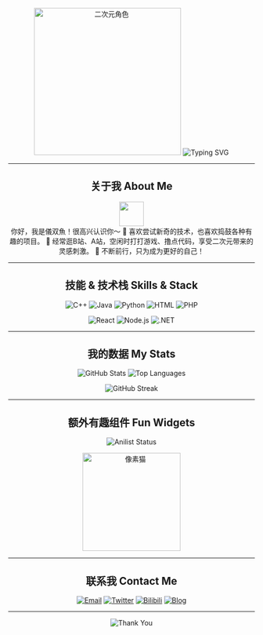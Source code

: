 <!-- 
    欢迎使用这份 README 模板！
    你可以根据自己的喜好修改文字、图片、徽章与数据。
    二次元风格的插画请自备，下面只是示意占位。
    在你自己的 GitHub Profile 仓库中使用时，需要将 `username` 替换成你的 GitHub 用户名。
-->

<!-- 顶部看板娘与欢迎Banner -->
<p align="center">
  <!-- 使用自己喜欢的二次元角色插图 -->
  <img src="https://www.iryougi.com/wp-content/uploads/2024/06/cropped-1718875770-处理完成图片20240620172915.png" alt="二次元角色" width="300" />

  <!-- 欢迎Banner（可使用ASCII ART或工具生成） -->
  <!-- 欢迎Banner：使用readme-typing-svg定制文字 -->
  <img src="https://readme-typing-svg.herokuapp.com?font=%E8%8B%B1%E9%BA%BB%E4%BB%96&size=30&color=bc719a&center=true&vCenter=true&multiline=true&width=500&height=80&lines=KAMITSUBAKI+STUDIO;Here+We+Go～" alt="Typing SVG" />
</p>

---

<!-- 自我介绍区 -->
<h2 align="center">关于我 About Me</h2>

<p align="center">
  <img src="https://media.giphy.com/media/QyJ0We4GHpjBa/giphy.gif" width="50" /> <br>
  你好，我是儀双魚！很高兴认识你～  
  🌸 喜欢尝试新奇的技术，也喜欢捣鼓各种有趣的项目。  
  🎀 经常逛B站、A站，空闲时打打游戏、撸点代码，享受二次元带来的灵感刺激。  
  💖 不断前行，只为成为更好的自己！
</p>

---

<!-- Skill 栏与徽章 -->
<h2 align="center">技能 & 技术栈 Skills & Stack</h2>
<p align="center">
  <!-- 编程语言徽章 -->
  <img src="https://img.shields.io/badge/C++-00599C?style=flat-square&logo=c%2B%2B&logoColor=white" alt="C++" />
  <img src="https://img.shields.io/badge/Java-007396?style=flat-square&logo=java&logoColor=white" alt="Java" />
  <img src="https://img.shields.io/badge/Python-3776AB?style=flat-square&logo=python&logoColor=ffffff" alt="Python" />
  <img src="https://img.shields.io/badge/HTML-E34F26?style=flat-square&logo=html5&logoColor=ffffff" alt="HTML" />
  <img src="https://img.shields.io/badge/PHP-777BB4?style=flat-square&logo=php&logoColor=ffffff" alt="PHP" />
</p>

<p align="center">
  <!-- 框架与工具徽章 -->
  <img src="https://img.shields.io/badge/React-61DAFB?style=flat-square&logo=react&logoColor=000000" alt="React" />
  <img src="https://img.shields.io/badge/Node.js-339933?style=flat-square&logo=node.js&logoColor=ffffff" alt="Node.js" />
  <img src="https://img.shields.io/badge/.NET-512BD4?style=flat-square&logo=.net&logoColor=ffffff" alt=".NET" />
</p>

---

<!-- 动态数据展示 -->
<h2 align="center">我的数据 My Stats</h2>
<p align="center">
  <!-- GitHub Stats -->
  <img src="https://github-readme-stats.vercel.app/api?username=iRyougi&show_icons=true&theme=radical" alt="GitHub Stats" />

  <!-- Most Used Languages -->
  <img src="https://github-readme-stats.vercel.app/api/top-langs/?username=iRyougi&layout=compact&theme=radical" alt="Top Languages" />
</p>

<p align="center">
  <!-- GitHub Streak -->
  <img src="https://streak-stats.demolab.com/?user=username&theme=radical" alt="GitHub Streak" />
</p>

---

<!-- 动态小组件 (动漫追番进度/音乐播放等 - 这些需要额外服务支持，这里仅示例) -->
<h2 align="center">额外有趣组件 Fun Widgets</h2>
<p align="center">
  <!-- 例如: AniList 用户信息(自定义需要AniList API) -->
  <!-- 这里仅做示意，如果你有AniList账号，可以用相应的开源项目生成SVG -->
  <img src="https://anilist-readme.onrender.com/user/yourAnilistUsername.svg" alt="Anilist Status" />
</p>

<p align="center">
  <!-- 像素风格动画GIF -->
  <img src="https://media.giphy.com/media/13n0zTF6v7x0fm/giphy.gif" width="200" alt="像素猫" />
</p>

---

<!-- 联系方式与社交连接 -->
<h2 align="center">联系我 Contact Me</h2>
<p align="center">
  <!-- 替换成你自己的链接 -->
  <a href="mailto:your_email@example.com"><img src="https://img.shields.io/badge/Email-D14836?style=flat-square&logo=gmail&logoColor=white" alt="Email"></a>
  <a href="https://twitter.com/your_twitter" target="_blank"><img src="https://img.shields.io/badge/Twitter-1DA1F2?style=flat-square&logo=twitter&logoColor=white" alt="Twitter"></a>
  <a href="https://space.bilibili.com/your_bilibili_id" target="_blank"><img src="https://img.shields.io/badge/Bilibili-00A1D6?style=flat-square&logo=bilibili&logoColor=white" alt="Bilibili"></a>
  <a href="https://yourblog.example.com" target="_blank"><img src="https://img.shields.io/badge/Blog-FFA500?style=flat-square&logo=rss&logoColor=white" alt="Blog"></a>
</p>

---

<p align="center">
  <!-- 更改为与你的主色调一致的颜色 -->
  <img src="https://readme-typing-svg.herokuapp.com?color=bc719a&size=18&center=true&vCenter=true&lines=感谢看到这里！;希望能在这里找到灵感！" alt="Thank You" />
</p>

